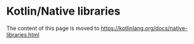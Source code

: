 # Kotlin/Native libraries

The content of this page is moved to https://kotlinlang.org/docs/native-libraries.html